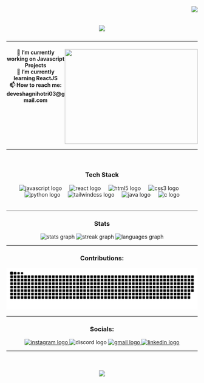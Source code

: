 <img align="right" src="https://visitor-badge.laobi.icu/badge?page_id=Viceroyyyy.Viceroyyyy">


<h1 align="center" width="80%">
<!--   <a href="https://git.io/typing-svg">
    <img src="https://readme-typing-svg.demolab.com?font=Pacifico&size=28&pause=1000&center=true&width=603&lines=Hello!!+Namaste!!+Konnichiwa!!+Bonjour!!%F0%9F%91%8B+;My+name+is+Devesh+%F0%9F%98%8A;Welcome+to+my+Github+Profile!!" alt="Typing SVG" /></a> -->
  <img src="https://readme-typing-svg.herokuapp.com/?font=Pacifico&size=28&center=true&vCenter=true&width=603&height=70&duration=4000&lines=Hello!!+Namaste!!+Konnichiwa!!+Bonjour!!+👋;+I'm+Devesh+Agnihotri!+😊;+Welcome+to+my+Github+Profile!!" />
</h1>
  
<!--   <p align="right"> <img src="https://komarev.com/ghpvc/?username=viceroyyyy&label=Profile%20views&color=0e75b6&style=flat" alt="viceroyyyy" /> </p> -->

<hr/>
<div>
<img align="right" height="250" width="350" src="https://uploads.laborx.com/gig/J1XGTRm1qTqGo855uIILkYOhLCpGB0tz.gif" />

<h4 align="center">🔭 I’m currently working on Javascript Projects<br>🌱 I’m currently learning ReactJS<br>📫 How to reach me: deveshagnihotri03@gmail.com</h4>
</div>

<br clear="both">
<hr/>


<div align="center" style="padding:20px">
  <h3>Tech Stack</h3>
  <img src="https://skillicons.dev/icons?i=js" height="35" alt="javascript logo"  />
  <img width="12" />
  <img src="https://skillicons.dev/icons?i=react" height="35" alt="react logo"  />
  <img width="12" />
  <img src="https://skillicons.dev/icons?i=html" height="35" alt="html5 logo"  />
  <img width="12" />
  <img src="https://skillicons.dev/icons?i=css" height="35" alt="css3 logo"  />
  <img width="12" />
  <img src="https://skillicons.dev/icons?i=py" height="35" alt="python logo"  />
  <img width="12" />
  <img src="https://skillicons.dev/icons?i=tailwind" height="35" alt="tailwindcss logo"  />
  <img width="12" />
  <img src="https://skillicons.dev/icons?i=java" height="35" alt="java logo"  />
  <img width="12" />
  <img src="https://skillicons.dev/icons?i=c" height="35" alt="c logo"  />
</div>
<hr/>
<!-- <br clear="both"> -->
<div align="center">
  <h3>Stats</h3>
  <img src="https://github-readme-stats.vercel.app/api?username=Viceroyyyy&hide_title=true&hide_rank=false&show_icons=true&include_all_commits=true&count_private=true&disable_animations=false&theme=react&locale=en&hide_border=false" height="150" alt="stats graph"  />
  <img src="https://streak-stats.demolab.com?user=Viceroyyyy&locale=en&mode=daily&theme=react&hide_border=false&border_radius=5" height="150" alt="streak graph"  />
  <img src="https://github-readme-stats.vercel.app/api/top-langs?username=Viceroyyyy&locale=en&hide_title=false&layout=compact&card_width=320&langs_count=5&theme=react&hide_border=false" height="150" alt="languages graph"  />
</div>

<hr/>
<!-- <br clear="both"> -->
<div align="center">
<h3>Contributions: </h3>
<img src="https://raw.githubusercontent.com/Viceroyyyy/Viceroyyyy/output/github-contribution-grid-snake.svg" alt="Snake animation" />
</div>
<hr/>

<!-- <br clear="both"> -->
<div align="center">
  <h3>Socials:</h3>
  <a href="https://www.instagram.com/devesh1427/" target="_blank">
    <img src="https://raw.githubusercontent.com/maurodesouza/profile-readme-generator/master/src/assets/icons/social/instagram/default.svg" width="47" height="35" alt="instagram logo"  />
  </a>
  <img src="https://raw.githubusercontent.com/maurodesouza/profile-readme-generator/master/src/assets/icons/social/discord/default.svg" width="47" height="35" alt="discord logo"  />
  <a href="mailto:deveshagnihotri03@gmail.com" target="_blank">
    <img src="https://raw.githubusercontent.com/maurodesouza/profile-readme-generator/master/src/assets/icons/social/gmail/default.svg" width="47" height="35" alt="gmail logo"  />
  </a>
  <a href="https://www.linkedin.com/in/devesh-agnihotri-b6a206242" target="_blank">
    <img src="https://raw.githubusercontent.com/maurodesouza/profile-readme-generator/master/src/assets/icons/social/linkedin/default.svg" width="47" height="35" alt="linkedin logo"  />
  </a>
</div>

<hr/>
<h1 align="center">
<!--   <a href="https://git.io/typing-svg"><img src="https://readme-typing-svg.demolab.com?font=Pacifico&size=28&pause=1000&center=true&width=603&lines=Thank+you+for+the+Visit!!+Do+checkout+my+repos%F0%9F%98%8A;Give+a+star+if+you+like+them+%E2%98%BA%EF%B8%8F" alt="Typing SVG" /></a> -->
  <img src="https://readme-typing-svg.herokuapp.com/?font=Pacifico&size=28&center=true&vCenter=true&width=603&height=70&duration=4000&lines=Thank+you+for+the+Visit!!+Do+checkout+my+repos+✌🏻;+Give+a+star+if+you+like+them+😊" />
</h1>
